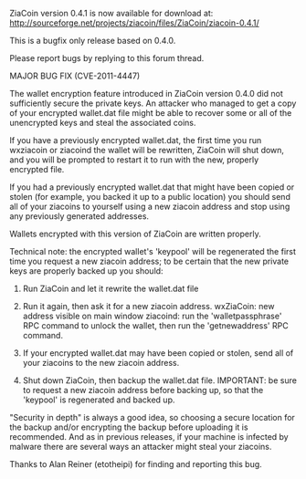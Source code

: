 ZiaCoin version 0.4.1 is now available for download at:
http://sourceforge.net/projects/ziacoin/files/ZiaCoin/ziacoin-0.4.1/

This is a bugfix only release based on 0.4.0.

Please report bugs by replying to this forum thread.

MAJOR BUG FIX  (CVE-2011-4447)

The wallet encryption feature introduced in ZiaCoin version 0.4.0 did not sufficiently secure the private keys. An attacker who
managed to get a copy of your encrypted wallet.dat file might be able to recover some or all of the unencrypted keys and steal the
associated coins.

If you have a previously encrypted wallet.dat, the first time you run wxziacoin or ziacoind the wallet will be rewritten, ZiaCoin will
shut down, and you will be prompted to restart it to run with the new, properly encrypted file.

If you had a previously encrypted wallet.dat that might have been copied or stolen (for example, you backed it up to a public
location) you should send all of your ziacoins to yourself using a new ziacoin address and stop using any previously generated addresses.

Wallets encrypted with this version of ZiaCoin are written properly.

Technical note: the encrypted wallet's 'keypool' will be regenerated the first time you request a new ziacoin address; to be certain that the
new private keys are properly backed up you should:

1. Run ZiaCoin and let it rewrite the wallet.dat file

2. Run it again, then ask it for a new ziacoin address.
wxZiaCoin: new address visible on main window
ziacoind: run the 'walletpassphrase' RPC command to unlock the wallet,  then run the 'getnewaddress' RPC command.

3. If your encrypted wallet.dat may have been copied or stolen, send all of your ziacoins to the new ziacoin address.

4. Shut down ZiaCoin, then backup the wallet.dat file.
IMPORTANT: be sure to request a new ziacoin address before backing up, so that the 'keypool' is regenerated and backed up.

"Security in depth" is always a good idea, so choosing a secure location for the backup and/or encrypting the backup before uploading it is recommended. And as in previous releases, if your machine is infected by malware there are several ways an attacker might steal your ziacoins.

Thanks to Alan Reiner (etotheipi) for finding and reporting this bug.
